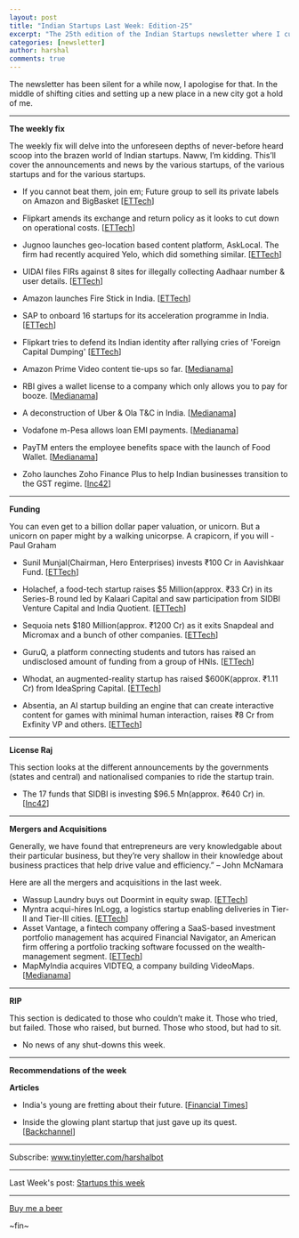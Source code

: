 ```yaml
---
layout: post
title: "Indian Startups Last Week: Edition-25"
excerpt: "The 25th edition of the Indian Startups newsletter where I curate the what went down in the ecosystem last week."
categories: [newsletter]
author: harshal
comments: true
---
```

The newsletter has been silent for a while now, I apologise for that. In the middle of shifting cities and setting up a new place in a new city got a hold of me. 

***

**The weekly fix**

The weekly fix will delve into the unforeseen depths of never-before heard scoop into the brazen world of Indian startups. Naww, I’m kidding. This’ll cover the announcements and news by the various startups, of the various startups and for the various startups. 

* If you cannot beat them, join em; Future group to sell its private labels on Amazon and BigBasket [[ETTech](http://tech.economictimes.indiatimes.com/news/internet/future-group-to-sell-its-labels-on-amazon-and-big-basket/58290509)]

* Flipkart amends its exchange and return policy as it looks to cut down on operational costs. [[ETTech](http://tech.economictimes.indiatimes.com/news/internet/flipkart-tightens-exchange-policy-to-cut-operational-costs/58290322)]

* Jugnoo launches geo-location based content platform, AskLocal. The firm had recently acquired Yelo, which did something similar. [[ETTech](http://tech.economictimes.indiatimes.com/news/startups/jugnoo-launches-geo-location-based-content-platform-asklocal/58282690)]

* UIDAI files FIRs against 8 sites for illegally collecting Aadhaar number & user details. [[ETTech](http://tech.economictimes.indiatimes.com/news/corporate/uidai-files-firs-against-8-sites-for-illegally-collecting-aadhaar-number-user-details/58273365)]
* Amazon launches Fire Stick in India. [[ETTech](http://tech.economictimes.indiatimes.com/news/technology/amazon-offers-video-streaming-device/58272701)]
* SAP to onboard 16 startups for its acceleration programme in India. [[ETTech](http://tech.economictimes.indiatimes.com/news/startups/sap-to-onboard-16-startups-for-acceleration-programme-in-india/58272108)]
* Flipkart tries to defend its Indian identity after rallying cries of 'Foreign Capital Dumping' [[ETTech](http://tech.economictimes.indiatimes.com/news/startups/we-are-as-local-as-infosys-icici-and-hdfc-despite-foreign-funding-flipkart/58252880)] 
* Amazon Prime Video content tie-ups so far. [[Medianama](http://www.medianama.com/2017/04/223-amazon-prime-video-content-tie-ups/)]
* RBI gives a wallet license to a company which only allows you to pay for booze. [[Medianama](http://www.medianama.com/2017/04/223-hip-bar-rbi-wallet-licence/)]
* A deconstruction of Uber & Ola T&C in India. [[Medianama](http://www.medianama.com/2017/04/223-uber-and-ola-terms-conditions/)]
* Vodafone m-Pesa allows loan EMI payments. [[Medianama](http://www.medianama.com/2017/04/223-vodafone-mpesa-emi-payments/)]
* PayTM enters the employee benefits space with the launch of Food Wallet. [[Medianama](http://www.medianama.com/2017/04/223-paytm-food-wallet/)]
* Zoho launches Zoho Finance Plus to help Indian businesses transition to the GST regime. [[Inc42](https://inc42.com/buzz/zoho-launches-zoho-finance-plus/)]

***

**Funding**

You can even get to a billion dollar paper valuation, or unicorn. But a unicorn on paper might by a walking unicorpse. A crapicorn, if you will - Paul Graham

* Sunil Munjal(Chairman, Hero Enterprises) invests ₹100 Cr in Aavishkaar Fund. [[ETTech](http://tech.economictimes.indiatimes.com/news/startups/hero-enterprise-chairman-sunil-munjal-invests-rs-100-cr-in-new-aavishkaar-fund/58280171)]

* Holachef, a food-tech startup raises $5 Million(approx. ₹33 Cr) in its Series-B round led by Kalaari Capital and saw participation from SIDBI Venture Capital and India Quotient. 
[[ETTech](http://tech.economictimes.indiatimes.com/news/startups/foodtech-startup-holachef-raises-5-million-in-series-b-funding/58272908)]

* Sequoia nets $180 Million(approx. ₹1200 Cr) as it exits Snapdeal and Micromax and a bunch of other companies. [[ETTech](http://tech.economictimes.indiatimes.com/news/startups/sequoia-nets-180m-in-secondary-sale-exits-micromax-snapdeal/58272853)] 

* GuruQ, a platform connecting students and tutors has raised an undisclosed amount of funding from a group of HNIs.
[[ETTech](http://tech.economictimes.indiatimes.com/news/startups/edtech-startup-guruq-raises-undisclosed-funding/58258804)]

* Whodat, an augmented-reality startup has raised $600K(approx. ₹1.11 Cr) from IdeaSpring Capital. [[ETTech](http://tech.economictimes.indiatimes.com/news/startups/augmented-reality-startup-whodat-raises-600k-from-ideaspring-capital/58233789)]
* Absentia, an AI startup building an engine that can create interactive content for games with minimal human interaction, raises ₹8 Cr from Exfinity VP and others. [[ETTech](http://tech.economictimes.indiatimes.com/news/startups/absentia-raises-rs-8-cr-from-exfinity-vp-others/58233680)]

***

**License Raj**

This section looks at the different announcements by the governments (states and central) and nationalised companies to ride the startup train.

* The 17 funds that SIDBI is investing $96.5 Mn(approx. ₹640 Cr) in. [[Inc42](https://inc42.com/buzz/sidbi-ffs-aif-2017/)]





***

**Mergers and Acquisitions**

Generally, we have found that entrepreneurs are very knowledgable about their particular business, but they’re very shallow in their knowledge about business practices that help drive value and efficiency.” – John McNamara

Here are all the mergers and acquisitions in the last week.

* Wassup Laundry buys out Doormint in equity swap. [[ETTech](http://tech.economictimes.indiatimes.com/news/startups/wassup-laundry-buys-out-doormint-in-equity-swap/58291180)]
* Myntra acqui-hires InLogg, a logistics startup enabling deliveries in Tier-II and Tier-III cities. [[ETTech](http://tech.economictimes.indiatimes.com/news/startups/myntra-acqui-hires-logistics-co-inlogg/58254364)]
* Asset Vantage, a fintech company offering a SaaS-based investment portfolio management has acquired Financial Navigator, an American firm offering a portfolio tracking software focussed on the wealth-management segment. [[ETTech](http://tech.economictimes.indiatimes.com/news/startups/mumbai-based-asset-vantage-acquires-financial-navigator/58252367)]
* MapMyIndia acquires VIDTEQ, a company building VideoMaps. [[Medianama](http://www.medianama.com/2017/04/223-vodafone-mpesa-emi-payments/)]


***

**RIP**

This section is dedicated to those who couldn’t make it. Those who tried, but failed. Those who raised, but burned. Those who stood, but had to sit.

* No news of any shut-downs this week. 


***

**Recommendations of the week**

**Articles**

* India's young are fretting about their future. [[Financial Times](https://www.ft.com/content/2306703e-2349-11e7-a34a-538b4cb30025)]

* Inside the glowing plant startup that just gave up its quest. [[Backchannel](https://backchannel.com/inside-the-glowing-plant-startup-that-just-gave-up-its-quest-1e5502cb4808?source=collection_home---2------0-----------)]

***


Subscribe: www.tinyletter.com/harshalbot

***

Last Week's post: [Startups this week](https://www.reddit.com/r/india/comments/62xpsc/indian_startups_last_week_27th_march_1st_april/)

***

[Buy me a beer](https://www.instamojo.com/harshalbot/indian-startups-last-week-buy-me-a-beer/?ref=store)

~fin~